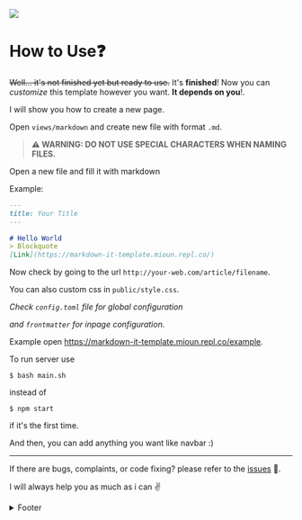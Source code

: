 <a href="https://repl.it/github/syrup/markdown-it-template"><img src="https://img.shields.io/badge/Repl.it-FORK-brightgreen" /></a>

# How to Use:question:
~~Well... it's not finished yet but ready to use.~~ It's **finished**! Now you can *customize* this template however you want. **It depends on you**!.

I will show you how to create a new page.

Open `views/markdown`
and create new file with format `.md`.
<blockquote class="warning"> <b>&#9888; WARNING: DO NOT USE SPECIAL CHARACTERS WHEN NAMING FILES.</b></blockquote>

Open a new file and fill it with markdown

Example:
```md
---
title: Your Title
---

# Hello World
> Blockquote
[Link](https://markdown-it-template.mioun.repl.co/)
```

Now check by going to the url `http://your-web.com/article/filename`.

You can also custom css in `public/style.css`.

*Check `config.toml` file for global configuration*

*and `frontmatter` for inpage configuration.*

Example open [https:&#x2F;&#x2F;markdown-it-template.mioun.repl.co&#x2F;example](https:&#x2F;&#x2F;markdown-it-template.mioun.repl.co&#x2F;example).

To run server use
```shell
$ bash main.sh
```

instead of 

```shell
$ npm start
```

if it's the first time.

And then, you can add anything you want like navbar :)

---

If there are bugs, complaints, or code fixing? please refer to the [issues](https://github.com/Syrup/markdown-it-template/issues) :smiling_face_with_tear:.

I will always help you as much as i can :v:

<details>
  <summary>Footer</summary>
  <div class="content">
    
  > TODO:
  >  1. [x] Create a routing system
  >  2. [ ] Reach 10★ on Github


  <a href="https://github.com/Syrup/ markdown-it-app">Github</a>

  > :open_book: Library I Use:
  > 1. [clean-css](https://cleancss.co)
  > 2. [ejs](https://ejs.co)
  > 3. [front-matter](https://github.com/jxson/front-matter)
  > 4. [highlight.js](https://highlightjs.org)
  > 5. [markdown-it](https://github.com/markdown-it/markdown-it)
  > 6. [markdown-it-task-lists](https://github.com/revin/markdown-it-task-lists)
  > 7. [mustache](https://github.com/janl/mustache.js)
  > 8. [uglify-js](https://github.com/mishoo/UglifyJS)
  </div>
</details>